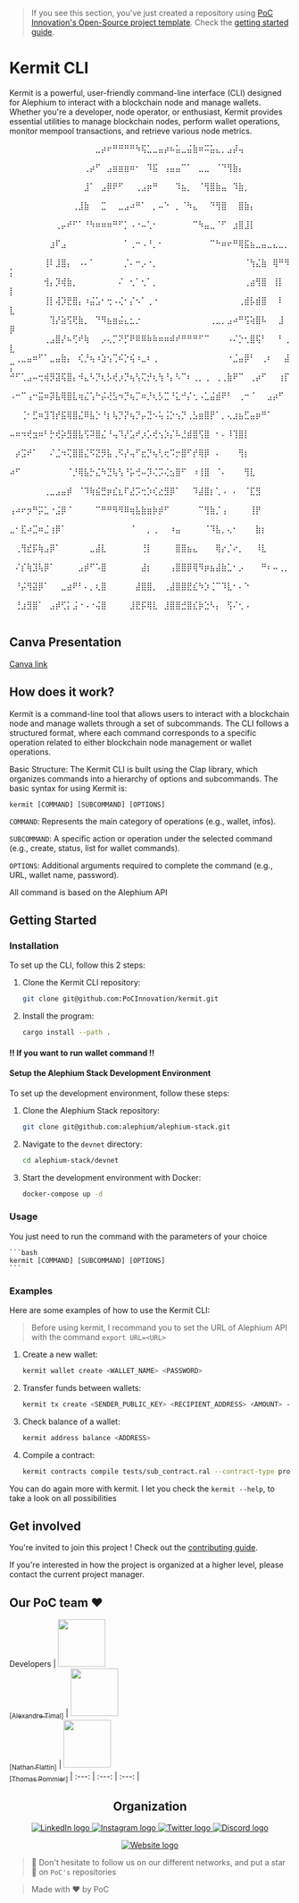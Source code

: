 > If you see this section, you've just created a repository using [PoC Innovation's Open-Source project template](https://github.com/PoCInnovation/open-source-project-template). Check the [getting started guide](./.github/getting-started.md).


# Kermit CLI

Kermit is a powerful, user-friendly command-line interface (CLI) designed for Alephium to interact with a blockchain node and manage wallets. Whether you're a developer, node operator, or enthusiast, Kermit provides essential utilities to manage blockchain nodes, perform wallet operations, monitor mempool transactions, and retrieve various node metrics.

⠀⠀⠀⠀⠀⠀⠀⠀⠀⠀⠀⠀⠀⠀⠀⣀⡴⠖⠛⠛⠛⠛⠳⢯⣁⣀⣤⡴⠦⣥⣀⣬⣷⠶⠭⣥⣄⡀⣠⡼⢤⠀⠀⠀⠀⠀⠀⠀⠀⠀
⠀⠀⠀⠀⠀⠀⠀⠀⠀⠀⠀⠀⠀⢀⡴⠋⠀⣠⣶⣶⣶⠶⠂⠀⠹⣯⠀⢠⣤⣤⠉⠁⠀⣀⣀⠀⠈⠙⢻⣷⡄⠀⠀⠀⠀⠀⠀⠀⠀⠀
⠀⠀⠀⠀⠀⠀⠀⠀⠀⠀⠀⠀⠀⣸⠁⠀⣠⡿⠟⠋⠀⠀⢀⣠⡶⠛⠀⠀⠀⠹⣦⡀⠀⠈⢻⣿⣷⣤⠀⠹⣷⡀⠀⠀⠀⠀⠀⠀⠀⠀
⠀⠀⠀⠀⠀⠀⠀⠀⠀⠀⠀⢀⣸⣷⠀⠀⣉⠀⠀⣀⣠⠴⠛⠁⠀⡀⠤⠑⠀⡀⠈⠳⣄⠀⠀⠙⢻⣿⠀⠀⣿⣷⡄⠀⠀⠀⠀⠀⠀⠀
⠀⠀⠀⠀⠀⠀⠀⠀⢀⡤⠞⠋⠁⠘⠳⠶⠶⠶⠛⠋⡁⠠⠐⠤⢁⠂⠀⠀⠀⠀⠀⠀⠉⠳⣤⣀⠈⠋⠀⣰⣿⣸⡇⠀⠀⠀⠀⠀⠀⠀
⠀⠀⠀⠀⠀⠀⠀⣰⠏⣠⠀⠀⠀⠀⠀⠀⠀⠀⠀⠀⠁⢀⠒⠠⠘⡀⠂⠀⠀⠀⠀⠀⠀⠀⠀⠉⠓⠶⠖⠛⢿⣯⣦⣀⣤⣀⣄⣀⡀⠀
⠀⠀⠀⠀⠀⠀⢸⠇⣸⣿⡄⠀⠠⠄⠁⠀⠀⠀⠀⠀⡈⠄⠒⡠⠐⡀⠀⠀⠀⠀⠀⠀⠀⠀⠀⠀⠀⠀⠀⠀⠀⠈⢳⣌⣷⠀⢿⠛⠻⡅
⠀⠀⠀⠀⠀⠀⢺⡄⡹⢾⣷⡀⠀⠀⠀⠀⠀⠀⠀⠌⠀⢂⠁⢂⠁⡀⠀⠀⠀⠀⠀⠀⠀⠀⠀⠀⠀⠀⠀⠀⠀⢀⣴⢻⣿⠀⢸⡇⠀⡇
⠀⠀⠀⠀⠀⠀⢸⡇⢼⡹⣟⣿⡄⠰⣬⣡⠂⢒⠠⢌⠂⡌⠢⠁⢀⠐⠀⠀⠀⠀⠀⠀⠀⠀⠀⠀⠀⠀⠀⠀⢀⣾⡧⣾⣿⠀⠀⠇⠀⣇
⠀⠀⠀⠀⠀⠀⠀⢹⡜⣵⢫⢟⣷⡀⠀⠙⠻⣦⣶⣬⣄⣂⡐⠀⠀⠀⠀⠀⠀⠀⠀⠀⠀⠀⠀⢀⣀⡀⣠⠴⠛⢫⢵⣿⠧⠀⠀⣸⠀⡿
⠀⠀⠀⠀⠀⠀⢀⣠⣿⡜⠦⢋⠞⢷⠀⠀⡠⢄⡉⠝⡋⠟⠿⠿⠷⠷⠶⠶⠾⠞⠛⠛⠛⠋⠉⠀⠀⠀⠠⠌⡑⢂⣿⢯⠃⠀⠀⠃⢀⣇
⠀⢀⣀⣤⠶⠋⠁⣀⣤⣷⡄⠀⢎⡘⢦⠰⣱⢢⢉⠮⡑⢮⠰⣀⠆⢀⠀⠀⠀⠀⠀⠀⠀⠀⠀⠀⠀⠀⠐⣈⣤⡿⠃⠀⢀⠆⠀⠀⣼⡍
⠚⠋⢁⣠⠤⢒⢾⡻⣽⢯⣿⡄⠺⣄⠣⡙⢆⡣⢞⡰⡙⢦⢣⢍⡚⢆⢳⠘⡄⠣⠉⠆⢀⡀⢀⠀⢀⢀⣷⠟⠉⠀⢀⡴⠋⠀⠀⢰⡏⠀
⠠⠒⠉⢠⠒⣭⠶⡽⣧⢿⣿⣇⢶⣌⢡⠓⡬⢜⣣⠲⡙⢦⡉⠶⡘⢆⡣⣉⠘⣅⠚⡌⢂⠠⣁⣬⣾⠟⠃⠀⢀⠒⠈⠀⠀⣠⡴⠋⠀⠀
⠀⠀⢈⠂⣋⠶⣹⢹⡞⣯⢿⣿⣌⠿⣧⡑⠘⡆⢧⡙⡝⢦⡙⡤⣙⠢⢥⢨⡑⢢⡙⢀⣣⣶⣿⡟⠁⡀⢄⣰⣦⣋⣤⡶⠛⠁⠀⠀⠀⠀
⠤⠶⠲⢞⣲⠶⠃⡓⢞⡵⣻⣿⣧⢫⠽⣿⣌⠘⢤⠹⡜⣡⠞⡰⡡⢞⢢⡱⡌⠧⣘⣾⣿⢫⣿⠀⠂⠄⠸⢹⣿⡇⠀⠀⠀⠀⠀⠀⠀⠀
⠀⡴⣩⠞⠁⠀⠀⠌⣈⠲⢍⣿⣿⣌⠫⣝⡻⣧⢀⠫⡜⢤⠋⣖⡙⢦⢃⢖⠩⡒⣿⠋⡞⢿⡿⠀⠄⠀⠀⠀⢻⡆⠀⠀⠀⠀⠀⠀⠀⠀
⠴⠋⠀⠀⠀⠀⠀⠀⠀⠀⠈⡘⢿⣧⡓⣌⠳⣙⢧⢣⠘⡥⢚⠤⡹⢌⡩⢌⣢⣿⠋⠀⠰⢸⣿⠀⠈⠄⠀⠀⠀⢻⣇⠀⠀⠀⠀⠀⠀⠀
⠀⠀⠀⠀⠀⠀⢀⣀⣠⣤⡾⠀⠈⠹⢷⣮⣛⡶⣎⣆⠏⣜⡩⢒⡱⢎⣔⣻⡿⠁⠀⠀⠹⣼⣿⡆⢁⠠⠀⠄⠀⠈⣏⣻⠀⠀⠀⠀⠀⠀
⢠⠴⠖⡲⠛⡭⣁⠐⣨⡿⠈⠀⠀⠀⠀⠉⠛⠛⠻⠻⠿⢶⣧⣷⣶⡷⡾⠋⠀⠀⠀⠀⠀⠉⢻⣷⡈⢠⠀⠀⠀⠀⢸⡟⠀⠀⠀⠀⠀⠀
⣀⠂⣏⠴⣉⠶⣈⢰⡿⠁⠀⠀⠀⠀⠀⠀⠀⠀⠀⠀⠀⠈⠀⠀⡀⢀⠀⠀⠰⣤⠀⠀⠀⠀⠈⠹⣧⡀⢄⠂⠀⠀⠀⣷⡆⠀⠀⠀⠀⠀
⠀⢀⢻⣞⡯⢷⣠⡿⠁⠀⠀⠀⠀⠀⣀⣼⣇⠀⠀⠀⠀⠀⠀⢘⡇⠀⠀⠀⠀⣿⣿⣦⣄⠀⠀⠀⢿⡔⡈⠔⡀⠀⠀⠸⣇⠀⠀⠀⠀⠀
⠀⠌⡎⢷⣹⢧⡿⠁⠀⠀⠀⠀⣠⡾⠋⠡⣿⠀⠀⠀⠀⠀⠀⣼⡆⠀⠀⠀⢠⣿⣿⡿⢿⠻⡶⣦⣼⣷⣁⠂⡠⠀⠀⠀⠛⠆⠤⢀⡀⠀
⠀⠘⡬⢻⣽⡿⠁⠀⠀⣀⣴⠟⠃⠄⡀⢆⣿⠀⠀⠀⠀⠀⣼⣿⣿⡀⠀⢀⣼⣿⣿⣟⣎⠳⡱⢈⠉⠹⣇⠂⠄⠑⠀⠀⠀⠀⠀⠀⠀⠀
⠀⢘⣰⣻⣿⠁⠀⣠⡾⢋⡅⣨⠐⠠⠐⢬⣿⠀⠀⠀⠀⣸⣟⡯⢿⣇⠀⣸⣿⣿⣚⣿⣎⡷⣑⠣⡄⠀⢫⠌⢂⠠⠀⠀⠀⠀⠀⠀⠀⠀

## Canva Presentation

[Canva link](https://www.canva.com/design/DAGdwyCR5m8/TQ8Al7K2aelqnAYpcZrqlA/view?utm_content=DAGdwyCR5m8&utm_campaign=designshare&utm_medium=link2&utm_source=uniquelinks&utlId=h2c34a26ee4)

## How does it work?

Kermit is a command-line tool that allows users to interact with a blockchain node and manage wallets through a set of subcommands. The CLI follows a structured format, where each command corresponds to a specific operation related to either blockchain node management or wallet operations.

Basic Structure:
The Kermit CLI is built using the Clap library, which organizes commands into a hierarchy of options and subcommands. The basic syntax for using Kermit is:

`kermit [COMMAND] [SUBCOMMAND] [OPTIONS]`

`COMMAND`: Represents the main category of operations (e.g., wallet, infos).

`SUBCOMMAND`: A specific action or operation under the selected command (e.g., create, status, list for wallet commands).

`OPTIONS`: Additional arguments required to complete the command (e.g., URL, wallet name, password).

All command is based on the Alephium API

## Getting Started

### Installation

To set up the CLI, follow this 2 steps:

1. Clone the Kermit CLI repository:

    ```bash
    git clone git@github.com:PoCInnovation/kermit.git
    ```

2. Install the program:

    ```bash
    cargo install --path .
    ```

#### !! If you want to run wallet command !!

#### Setup the Alephium Stack Development Environment

To set up the development environment, follow these steps:

1. Clone the Alephium Stack repository:

    ```bash
    git clone git@github.com:alephium/alephium-stack.git
    ```

2. Navigate to the `devnet` directory:

    ```bash
    cd alephium-stack/devnet
    ```

3. Start the development environment with Docker:

    ```bash
    docker-compose up -d
    ```


### Usage

You just need to run the command with the parameters of your choice

    ```bash
    kermit [COMMAND] [SUBCOMMAND] [OPTIONS]
    ```

### Examples

Here are some examples of how to use the Kermit CLI:
> Before using kermit, I recommand you to set the URL of Alephium API with the command `export URL=<URL>`

1. Create a new wallet:

    ```bash
    kermit wallet create <WALLET_NAME> <PASSWORD>
    ```

2. Transfer funds between wallets:

    ```bash
    kermit tx create <SENDER_PUBLIC_KEY> <RECIPIENT_ADDRESS> <AMOUNT> --private-key <SENDER_PRIVATE_KEY>
    ```

3. Check balance of a wallet:

    ```bash
    kermit address balance <ADDRESS>
    ```

4. Compile a contract:

    ```bash
    kermit contracts compile tests/sub_contract.ral --contract-type project
    ```

You can do again more with kermit. I let you check the `kermit --help`, to take a look on all possibilities

## Get involved

You're invited to join this project ! Check out the [contributing guide](./CONTRIBUTING.md).

If you're interested in how the project is organized at a higher level, please contact the current project manager.

## Our PoC team ❤️

Developers
| [<img src="https://github.com/alexandreTimal.png?size=85" width=85><br><sub>[Alexandre Timal]</sub>](https://github.com/Nfire2103) | [<img src="https://github.com/Nfire2103.png?size=85" width=85><br><sub>[Nathan Flattin]</sub>](https://github.com/thomas-pommier-epi) | [<img src="https://github.com/thomas-pommier-epi.png?size=85" width=85><br><sub>[Thomas Pommier]</sub>](https://github.com/thomas-pommier-epi)
| :---: | :---: | :---: |

<h2 align=center>
Organization
</h2>

<p align='center'>
    <a href="https://www.linkedin.com/company/pocinnovation/mycompany/">
        <img src="https://img.shields.io/badge/LinkedIn-0077B5?style=for-the-badge&logo=linkedin&logoColor=white" alt="LinkedIn logo">
    </a>
    <a href="https://www.instagram.com/pocinnovation/">
        <img src="https://img.shields.io/badge/Instagram-E4405F?style=for-the-badge&logo=instagram&logoColor=white" alt="Instagram logo"
>
    </a>
    <a href="https://twitter.com/PoCInnovation">
        <img src="https://img.shields.io/badge/Twitter-1DA1F2?style=for-the-badge&logo=twitter&logoColor=white" alt="Twitter logo">
    </a>
    <a href="https://discord.com/invite/Yqq2ADGDS7">
        <img src="https://img.shields.io/badge/Discord-7289DA?style=for-the-badge&logo=discord&logoColor=white" alt="Discord logo">
    </a>
</p>
<p align=center>
    <a href="https://www.poc-innovation.fr/">
        <img src="https://img.shields.io/badge/WebSite-1a2b6d?style=for-the-badge&logo=GitHub Sponsors&logoColor=white" alt="Website logo">
    </a>
</p>

> 🚀 Don't hesitate to follow us on our different networks, and put a star 🌟 on `PoC's` repositories

> Made with ❤️ by PoC